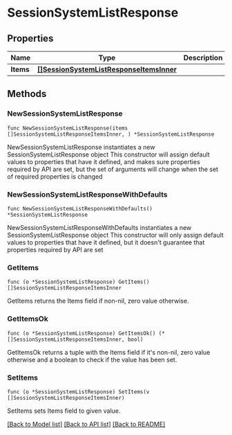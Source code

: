# SessionSystemListResponse

## Properties

Name | Type | Description | Notes
------------ | ------------- | ------------- | -------------
**Items** | [**[]SessionSystemListResponseItemsInner**](SessionSystemListResponseItemsInner.md) |  | 

## Methods

### NewSessionSystemListResponse

`func NewSessionSystemListResponse(items []SessionSystemListResponseItemsInner, ) *SessionSystemListResponse`

NewSessionSystemListResponse instantiates a new SessionSystemListResponse object
This constructor will assign default values to properties that have it defined,
and makes sure properties required by API are set, but the set of arguments
will change when the set of required properties is changed

### NewSessionSystemListResponseWithDefaults

`func NewSessionSystemListResponseWithDefaults() *SessionSystemListResponse`

NewSessionSystemListResponseWithDefaults instantiates a new SessionSystemListResponse object
This constructor will only assign default values to properties that have it defined,
but it doesn't guarantee that properties required by API are set

### GetItems

`func (o *SessionSystemListResponse) GetItems() []SessionSystemListResponseItemsInner`

GetItems returns the Items field if non-nil, zero value otherwise.

### GetItemsOk

`func (o *SessionSystemListResponse) GetItemsOk() (*[]SessionSystemListResponseItemsInner, bool)`

GetItemsOk returns a tuple with the Items field if it's non-nil, zero value otherwise
and a boolean to check if the value has been set.

### SetItems

`func (o *SessionSystemListResponse) SetItems(v []SessionSystemListResponseItemsInner)`

SetItems sets Items field to given value.



[[Back to Model list]](../README.md#documentation-for-models) [[Back to API list]](../README.md#documentation-for-api-endpoints) [[Back to README]](../README.md)


